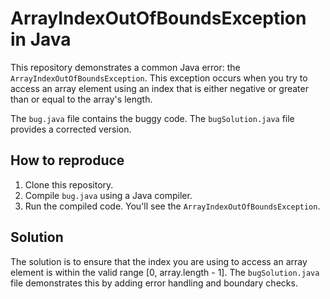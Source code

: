 # ArrayIndexOutOfBoundsException in Java

This repository demonstrates a common Java error: the `ArrayIndexOutOfBoundsException`. This exception occurs when you try to access an array element using an index that is either negative or greater than or equal to the array's length.

The `bug.java` file contains the buggy code. The `bugSolution.java` file provides a corrected version.

## How to reproduce

1. Clone this repository.
2. Compile `bug.java` using a Java compiler.
3. Run the compiled code. You'll see the `ArrayIndexOutOfBoundsException`.

## Solution

The solution is to ensure that the index you are using to access an array element is within the valid range [0, array.length - 1].  The `bugSolution.java` file demonstrates this by adding error handling and boundary checks.
